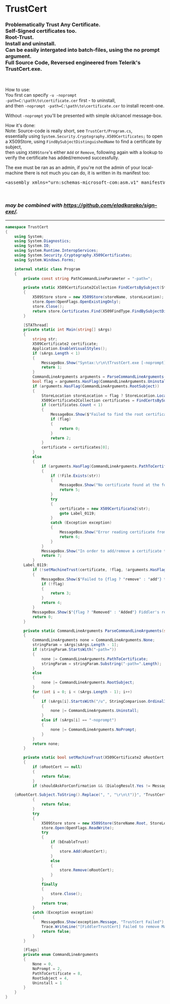 <h1>TrustCert</h1>
<h3>Problematically Trust Any Certificate. <br/>Self-Signed certificates too. <br/>Root-Trust. <br/>Install and uninstall. <br/>Can be easily intergated into batch-files, using the no prompt argument. <br/>Full Source Code, Reversed engineered from Telerik's TrustCert.exe.</h3>

<br/>

How to use:<br/>
You first can specify <code>-u -noprompt -path=C:\path\to\certificate.cer</code> first - to uninstall,<br/>
and then <code>-noprompt -path=C:\path\to\certificate.cer</code> to install recent-one.<br/>

Without <code>-noprompt</code> you'll be presented with simple ok/cancel message-box.
<br/>

How it's done:<br/>
Note: Source-code is really short, see <code>TrustCert/Program.cs</code>,<br/>
essentially using <code>System.Security.Cryptography.X509Certificates;</code> to open a X509Store, using <code>FindBySubjectDistinguishedName</code> to find a certificate by subject,<br/>
then using <code>X509Store</code>'s either <code>Add</code> or <code>Remove</code>, following again with a lookup to verify the certificate has added/removed successfully.
<br/>

The exe must be ran as an admin, if you're not the admin of your local-machine there is not much you can do, it is written in its manifest too:
<pre>
&lt;assembly xmlns="urn:schemas-microsoft-com:asm.v1" manifestVersion="1.0"&gt;&lt;trustInfo xmlns="urn:schemas-microsoft-com:asm.v2"&gt;&lt;security&gt;&lt;requestedPrivileges&gt;&lt;<strong>requestedExecutionLevel level="requireAdministrator"</strong>&gt;&lt;/requestedExecutionLevel&gt;&lt;/requestedPrivileges&gt;&lt;/security&gt;&lt;/trustInfo&gt;&lt;compatibility xmlns="urn:schemas-microsoft-com:compatibility.v1"&gt;&lt;application&gt;&lt;supportedOS Id="{e2011457-1546-43c5-a5fe-008deee3d3f0}"&gt;&lt;/supportedOS&gt;&lt;supportedOS Id="{35138b9a-5d96-4fbd-8e2d-a2440225f93a}"&gt;&lt;/supportedOS&gt;&lt;supportedOS Id="{4a2f28e3-53b9-4441-ba9c-d69d4a4a6e38}"&gt;&lt;/supportedOS&gt;&lt;supportedOS Id="{1f676c76-80e1-4239-95bb-83d0f6d0da78}"&gt;&lt;/supportedOS&gt;&lt;supportedOS Id="{8e0f7a12-bfb3-4fe8-b9a5-48fd50a15a9a}"&gt;&lt;/supportedOS&gt;&lt;/application&gt;&lt;/compatibility&gt;&lt;/assembly&gt;
</pre>

<br/>

<h3><em>may be combined with <a href="https://github.com/eladkarako/sign-exe/">https://github.com/eladkarako/sign-exe/</a>.</em></h3>

<hr/>

```c#
namespace TrustCert
{
    using System;
    using System.Diagnostics;
    using System.IO;
    using System.Runtime.InteropServices;
    using System.Security.Cryptography.X509Certificates;
    using System.Windows.Forms;

    internal static class Program
    {
        private const string PathCommandLineParameter = "-path=";

        private static X509Certificate2Collection FindCertsBySubject(StoreName storeName, StoreLocation storeLocation, string sFullSubject)
        {
            X509Store store = new X509Store(storeName, storeLocation);
            store.Open(OpenFlags.OpenExistingOnly);
            store.Close();
            return store.Certificates.Find(X509FindType.FindBySubjectDistinguishedName, sFullSubject, false);
        }

        [STAThread]
        private static int Main(string[] sArgs)
        {
            string str;
            X509Certificate2 certificate;
            Application.EnableVisualStyles();
            if (sArgs.Length < 1)
            {
                MessageBox.Show("Syntax:\r\n\tTrustCert.exe [-noprompt] [-u] (CertSubject | -path=PathToCertificate)", "Incorrect Parameters");
                return 1;
            }
            CommandLineArguments arguments = ParseCommandLineArguments(sArgs, out str);
            bool flag = arguments.HasFlag(CommandLineArguments.Uninstall);
            if (arguments.HasFlag(CommandLineArguments.RootSubject))
            {
                StoreLocation storeLocation = flag ? StoreLocation.LocalMachine : StoreLocation.CurrentUser;
                X509Certificate2Collection certificates = FindCertsBySubject(StoreName.Root, storeLocation, str);
                if (certificates.Count < 1)
                {
                    MessageBox.Show($"Failed to find the root certificate in {flag ? "Machine" : "User"} Root List.", "TrustCert Failed");
                    if (flag)
                    {
                        return 0;
                    }
                    return 2;
                }
                certificate = certificates[0];
            }
            else
            {
                if (arguments.HasFlag(CommandLineArguments.PathToCertificate))
                {
                    if (!File.Exists(str))
                    {
                        MessageBox.Show("No certificate found at the following path:" + Environment.NewLine + Environment.NewLine + str, "Certificate not found");
                        return 5;
                    }
                    try
                    {
                        certificate = new X509Certificate2(str);
                        goto Label_0119;
                    }
                    catch (Exception exception)
                    {
                        MessageBox.Show("Error reading certificate from path - " + exception.Message, "Error reading certificate");
                        return 6;
                    }
                }
                MessageBox.Show("In order to add/remove a certificate to/from the Machine Root list you must provide either CertSubject or -path=PathToCertificate as last parameter.");
                return 7;
            }
        Label_0119:
            if (!setMachineTrust(certificate, !flag, !arguments.HasFlag(CommandLineArguments.NoPrompt)))
            {
                MessageBox.Show($"Failed to {flag ? "remove" : "add"} the root certificate {flag ? "from" : "to"} the Machine Root List.", "TrustCert Failed");
                if (!flag)
                {
                    return 3;
                }
                return 4;
            }
            MessageBox.Show($"{flag ? "Removed" : "Added"} Fiddler's root certificate {flag ? "from" : "to"} the Machine Root List.", "TrustCert Success");
            return 0;
        }

        private static CommandLineArguments ParseCommandLineArguments(string[] sArgs, out string stringParam)
        {
            CommandLineArguments none = CommandLineArguments.None;
            stringParam = sArgs[sArgs.Length - 1];
            if (stringParam.StartsWith("-path="))
            {
                none |= CommandLineArguments.PathToCertificate;
                stringParam = stringParam.Substring("-path=".Length);
            }
            else
            {
                none |= CommandLineArguments.RootSubject;
            }
            for (int i = 0; i < (sArgs.Length - 1); i++)
            {
                if (sArgs[i].StartsWith("/u", StringComparison.OrdinalIgnoreCase) || sArgs[i].StartsWith("-u", StringComparison.OrdinalIgnoreCase))
                {
                    none |= CommandLineArguments.Uninstall;
                }
                else if (sArgs[i] == "-noprompt")
                {
                    none |= CommandLineArguments.NoPrompt;
                }
            }
            return none;
        }

        private static bool setMachineTrust(X509Certificate2 oRootCert, bool bEnableTrust, bool shouldAskForConfirmation)
        {
            if (oRootCert == null)
            {
                return false;
            }
            if (shouldAskForConfirmation && (DialogResult.Yes != MessageBox.Show($"Please, confirm that you wish to {bEnableTrust ? "ADD" : "REMOVE"} the following certificate {bEnableTrust ? "to" : "from"} your PC's Trusted Root List:

	{oRootCert.Subject.ToString().Replace(", ", "\r\n\t")}", "TrustCert Confirmation", MessageBoxButtons.YesNo)))
            {
                return false;
            }
            try
            {
                X509Store store = new X509Store(StoreName.Root, StoreLocation.LocalMachine);
                store.Open(OpenFlags.ReadWrite);
                try
                {
                    if (bEnableTrust)
                    {
                        store.Add(oRootCert);
                    }
                    else
                    {
                        store.Remove(oRootCert);
                    }
                }
                finally
                {
                    store.Close();
                }
                return true;
            }
            catch (Exception exception)
            {
                MessageBox.Show(exception.Message, "TrustCert Failed");
                Trace.WriteLine("[FiddlerTrustCert] Failed to remove Machine roots: " + exception.Message);
                return false;
            }
        }

        [Flags]
        private enum CommandLineArguments
        {
            None = 0,
            NoPrompt = 2,
            PathToCertificate = 8,
            RootSubject = 4,
            Uninstall = 1
        }
    }
}

```
